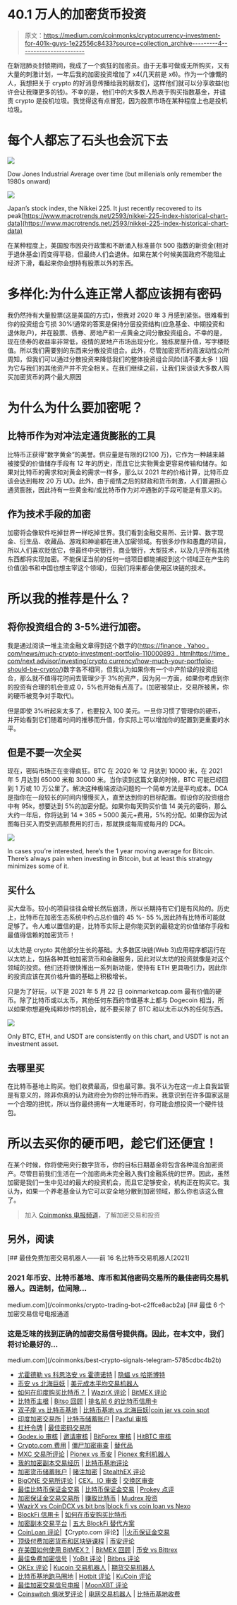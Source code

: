 # 40.1 万人的加密货币投资

> 原文：<https://medium.com/coinmonks/cryptocurrency-investment-for-401k-guys-1e22556c8433?source=collection_archive---------4----------------------->

在新冠肺炎封锁期间，我成了一个疯狂的加密员。由于无事可做或无所购买，又有大量的刺激计划，一年后我的加密投资增加了 x4(几天前是 x6)。作为一个慷慨的人，我想把关于 crypto 的好消息传播给我的朋友们，这样他们就可以分享收益(也许会让我赚更多的钱)。不幸的是，他们中的大多数人热衷于购买指数基金，并谴责 crypto 是投机垃圾。我觉得这有点冒犯，因为股票市场在某种程度上也是投机垃圾。

# 每个人都忘了石头也会沉下去

![](img/31640ef62510d4fc1f011a76772fc716.png)

Dow Jones Industrial Average over time (but millenials only remember the 1980s onward)

![](img/e5d8e564b3574262c24a28aa663133d7.png)

Japan’s stock index, the Nikkei 225\. It just recently recovered to its peak[https://www.macrotrends.net/2593/nikkei-225-index-historical-chart-data](https://www.macrotrends.net/2593/nikkei-225-index-historical-chart-data)

在某种程度上，美国股市因央行政策和不断涌入标准普尔 500 指数的新资金(相对于退休基金)而变得平稳，但最终人们会退休。如果在某个时候美国政府不能阻止经济下滑，看起来你会想持有股票以外的东西。

# 多样化:为什么连正常人都应该拥有密码

我仍然持有大量股票(这是美国的方式)，但我对 2020 年 3 月感到紧张。很难看到你的投资组合亏损 30%!通常的答案是保持分层投资结构(应急基金、中期投资和退休账户)，并在股票、债券、房地产和一点黄金之间分散投资组合。不幸的是，现在债券的收益率非常低，疫情的房地产市场出现分化，独栋房屋升值，写字楼贬值。所以我们需要别的东西来分散投资组合。此外，尽管加密货币的高波动性众所周知，但我们可以通过分散投资来降低我们的整体投资组合风险(请不要太多！)因为它与我们的其他资产并不完全相关。在我们继续之前，让我们来谈谈大多数人购买加密货币的两个最大原因

# 为什么为什么要加密呢？

## 比特币作为对冲法定通货膨胀的工具

比特币正获得“数字黄金”的美誉。供应量是有限的(2100 万)，它作为一种越来越被接受的价值储存手段有 12 年的历史，而且它比实物黄金更容易传输和储存。如果对比特币的需求和对黄金的需求一样多，那么以 2021 年的价格计算，比特币应该会达到每枚 20 万 UD。此外，由于疫情之后的财政和货币刺激，人们普遍担心通货膨胀，因此持有一些黄金和/或比特币作为对冲通胀的手段可能是有意义的。

## 作为技术手段的加密

加密将会像软件吃掉世界一样吃掉世界。我们看到金融交易所、云计算、数字现金、衍生品、收藏品、游戏和神谕都在进入加密领域。有很多炒作和愚蠢的项目，所以人们喜欢贬低它，但最终中央银行，商业银行，大型技术，以及几乎所有其他东西都将实现加密。不能保证当前的任何一组项目都能捕捉到这个领域正在产生的价值(脸书和中国也想主宰这个领域)，但我们将来都会使用区块链的技术。

# 所以我的推荐是什么？

## 将你投资组合的 3-5%进行加密。

我是通过阅读一堆主流金融文章得到这个数字的([https://finance . Yahoo . com/news/much-crypto-investment-portfolio-110000893 . html](https://finance.yahoo.com/news/much-crypto-investment-portfolio-110000893.html)[https://time . com/next advisor/investing/crypto currency/how-much-your-portfolio-should-be-crypto/](https://time.com/nextadvisor/investing/cryptocurrency/how-much-your-portfolio-should-be-crypto/))数字各不相同，但我认为如果你有一个中产阶级的投资组合，那么就不值得花时间去管理少于 3%的资产，因为另一方面，如果你考虑到你的投资有合理的机会变成 0，5%也开始有点高了。(加密被禁止，交易所被黑，你的硬币被竞争对手取代)。

但是即使 3%听起来太多了，也要投入 100 美元。一旦你习惯了管理你的硬币，并开始看到它们随着时间的推移而升值，你实际上可以增加你的配置到更重要的水平。

## 但是不要一次全买

现在，密码市场正在变得疯狂。BTC 在 2020 年 12 月达到 10000 米，在 2021 年 5 月达到 65000 米和 30000 米。当你读到这篇文章的时候，BTC 可能已经回到 1 万或 10 万公里了。解决这种极端波动问题的一个简单方法是平均成本。DCA 是指你在一段较长的时间内慢慢买入，直至达到你的目标配置。假设你的投资组合中有 95k，想要达到 5%的加密分配。如果你每天购买价值 14 美元的密码，那么大约一年后，你将达到 14 * 365 = 5000 美元+费用，5%的分配。如果你因为试图每日买入而受到高额费用的打击，那就换成每周或每月的 DCA。

![](img/ce2c2834acf8342fee929af69a56a394.png)

In cases you’re interested, here’s the 1 year moving average for Bitcoin. There’s always pain when investing in Bitcoin, but at least this strategy minimizes some of it.

## 买什么

买大盘币。较小的项目往往会增长然后崩溃，所以长期持有它们是有风险的。历史上，比特币在加密生态系统中约占总价值的 45 %- 55 %,因此持有比特币可能就足够了。令人难以置信的是，比特币实际上是你能买到的最稳定的价值储存手段和最值得信赖的加密货币！

以太坊是 crypto 其他部分生长的基础。大多数区块链(Web 3)应用程序都运行在以太坊上，包括各种其他加密货币和金融服务，因此对以太坊的投资就像是对这个领域的投资。他们还将很快推出一系列新功能，使持有 ETH 更具吸引力，因此你的投资应该在其价格升值的基础上积极增长。

只是为了好玩，以下是 2021 年 5 月 22 日 coinmarketcap.com 最有价值的硬币。除了比特币或以太币，其他任何东西的市值基本上都与 Dogecoin 相当，所以如果你想避免纯粹炒作的机会，就不要买除了 BTC 和以太币以外的任何东西。

![](img/dee199839ca7ecbcdaadc03d460f16d1.png)

Only BTC, ETH, and USDT are consistently on this chart, and USDT is not an investment asset.

## 去哪里买

在比特币基地上购买。他们收费最高，但也最可靠。我不认为在这一点上自我监管是有意义的，除非你真的认为政府会为你的比特币而来。我意识到在许多国家这是一个合理的担忧，所以当你最终拥有一大堆硬币时，你可能会想投资一个硬件钱包。

# 所以去买你的硬币吧，趁它们还便宜！

在某个时候，你将使用央行数字货币，你的目标日期基金将包含各种混合加密资产。尽管目前我们生活在一个加密尚未完全融入我们金融系统的世界。因此，虽然加密是我们一生中见过的最大的投资机会，而且它足够安全，机构正在购买它。我认为，如果一个养老基金认为它可以安全地分散到加密领域，那么你也该这么做了。

> 加入 [Coinmonks 电报频道](https://t.me/coincodecap)，了解加密交易和投资

## 另外，阅读

[](/coinmonks/crypto-trading-bot-c2ffce8acb2a) [## 最佳免费加密交易机器人——前 16 名比特币交易机器人[2021]

### 2021 年币安、比特币基地、库币和其他密码交易所的最佳密码交易机器人。四进制，位间隙…

medium.com](/coinmonks/crypto-trading-bot-c2ffce8acb2a) [](/coinmonks/best-crypto-signals-telegram-5785cdbc4b2b) [## 最佳 6 个加密交易信号电报通道

### 这是乏味的找到正确的加密交易信号提供商。因此，在本文中，我们将讨论最好的…

medium.com](/coinmonks/best-crypto-signals-telegram-5785cdbc4b2b) 

*   [尤霍德勒 vs 科恩洛安 vs 霍德诺特](/coinmonks/youhodler-vs-coinloan-vs-hodlnaut-b1050acde55a) | [隐蝠 vs 哈斯博特](https://blog.coincodecap.com/cryptohopper-vs-haasbot)
*   [币安 vs 北海巨妖](https://blog.coincodecap.com/binance-vs-kraken) | [美元成本平均交易机器人](https://blog.coincodecap.com/pionex-dca-bot)
*   [如何在印度购买比特币？](/coinmonks/buy-bitcoin-in-india-feb50ddfef94) | [WazirX 评论](/coinmonks/wazirx-review-5c811b074f5b) | [BitMEX 评论](https://blog.coincodecap.com/bitmex-review)
*   [比特币主根](https://blog.coincodecap.com/bitcoin-taproot) | [Bitso 回顾](https://blog.coincodecap.com/bitso-review) | [排名前 6 的比特币信用卡](/coinmonks/bitcoin-credit-card-bc8ab6f377c6)
*   [双子座 vs 比特币基地](https://blog.coincodecap.com/gemini-vs-coinbase) | [比特币基地 vs 北海巨妖](https://blog.coincodecap.com/kraken-vs-coinbase)|[coin jar vs coin spot](https://blog.coincodecap.com/coinspot-vs-coinjar)
*   [印度加密交易所](/coinmonks/bitcoin-exchange-in-india-7f1fe79715c9) | [比特币储蓄账户](/coinmonks/bitcoin-savings-account-e65b13f92451) | [Paxful 审核](/coinmonks/paxful-review-4daf2354ab70)
*   [杠杆令牌](/coinmonks/leveraged-token-3f5257808b22) | [最佳密码交易所](/coinmonks/crypto-exchange-dd2f9d6f3769)
*   [Godex.io 审核](/coinmonks/godex-io-review-7366086519fb) | [邀请审核](/coinmonks/invity-review-70f3030c0502) | [BitForex 审核](/coinmonks/bitforex-review-c4bb28d9e271) | [HitBTC 审核](/coinmonks/hitbtc-review-c5143c5d53c2)
*   [Crypto.com 费用](/coinmonks/binance-fees-8588ec17965) | [僵尸加密审查](/coinmonks/botcrypto-review-2021-build-your-own-trading-bot-coincodecap-6b8332d736c7) | [替代品](https://blog.coincodecap.com/crypto-com-alternatives)
*   [MXC 交易所评论](/coinmonks/mxc-exchange-review-3af0ec1cba8c) | [Pionex vs 币安](https://blog.coincodecap.com/pionex-vs-binance) | [Pionex 套利机器人](https://blog.coincodecap.com/pionex-arbitrage-bot)
*   [我的加密副本交易经历](/coinmonks/my-experience-with-crypto-copy-trading-d6feb2ce3ac5) | [比特币基地评论](/coinmonks/coinbase-review-6ef4e0f56064)
*   [加密货币储蓄账户](/coinmonks/cryptocurrency-savings-accounts-be3bc0feffbf) | [赌注加密](https://blog.coincodecap.com/staking-crypto) | [StealthEX 评论](/coinmonks/stealthex-review-396c67309988)
*   [BigONE 交易所评论](/coinmonks/bigone-exchange-review-64705d85a1d4) | [CEX。IO 审查](https://blog.coincodecap.com/cex-io-review) | [交换区审查](/coinmonks/swapzone-review-crypto-exchange-data-aggregator-e0ad78e55ed7)
*   [最佳比特币保证金交易](/coinmonks/bitcoin-margin-trading-exchange-bcbfcbf7b8e3) | [比特币保证金交易](https://blog.coincodecap.com/bityard-margin-trading) | [Prokey 点评](/coinmonks/prokey-review-26611173c13c)
*   [加密保证金交易交易所](/coinmonks/crypto-margin-trading-exchanges-428b1f7ad108) | [赚取比特币](/coinmonks/earn-bitcoin-6e8bd3c592d9) | [Mudrex 投资](https://blog.coincodecap.com/mudrex-invest-review-the-best-way-to-invest-in-crypto)
*   [WazirX vs CoinDCX vs bit bns](/coinmonks/wazirx-vs-coindcx-vs-bitbns-149f4f19a2f1)|[block fi vs coin loan vs Nexo](/coinmonks/blockfi-vs-coinloan-vs-nexo-cb624635230d)
*   [BlockFi 信用卡](https://blog.coincodecap.com/blockfi-credit-card) | [如何在币安购买比特币](https://blog.coincodecap.com/buy-bitcoin-binance)
*   [加密副本交易平台](/coinmonks/top-10-crypto-copy-trading-platforms-for-beginners-d0c37c7d698c) | [五大 BlockFi 替代方案](https://blog.coincodecap.com/blockfi-alternatives)
*   [CoinLoan 评论](/coinmonks/coinloan-review-18128b9badc4)|【Crypto.com 评论】||[火币保证金交易](/coinmonks/huobi-margin-trading-b3b06cdc1519)
*   [顶级付费加密货币和区块链课程](https://blog.coincodecap.com/blockchain-courses) | [币安评论](/coinmonks/binance-review-ee10d3bf3b6e)
*   [在美国如何使用 BitMEX？](https://blog.coincodecap.com/use-bitmex-in-usa) | [BitMEX 回顾](https://blog.coincodecap.com/bitmex-review) | [币安 vs Bittrex](https://blog.coincodecap.com/binance-vs-bittrex)
*   [最佳免费加密信号](https://blog.coincodecap.com/free-crypto-signals) | [YoBit 评论](/coinmonks/yobit-review-175464162c62) | [Bitbns 评论](/coinmonks/bitbns-review-38256a07e161)
*   [OKEx 评论](/coinmonks/okex-review-6b369304110f) | [Kucoin 交易机器人](/coinmonks/kucoin-trading-bot-automate-your-trades-8cf0ca2138e0) | [期货交易机器人](/coinmonks/futures-trading-bots-5a282ccee3f5)
*   [比特币基地跑马圈地](https://blog.coincodecap.com/coinbase-staking) | [Hotbit 评论](/coinmonks/hotbit-review-cd5bec41dafb) | [KuCoin 评论](https://blog.coincodecap.com/kucoin-review)
*   [最佳加密交易信号电报](/coinmonks/best-crypto-signals-telegram-5785cdbc4b2b) | [MoonXBT 评论](/coinmonks/moonxbt-review-6e4ab26d037)
*   [Coinswitch 俱吠罗评论](/coinmonks/coinswitch-kuber-review-1a8dc5c7a739) | [电网交易机器人](https://blog.coincodecap.com/grid-trading) | [比特币基地收费](/coinmonks/coinbase-fees-831e77d4f2c5)